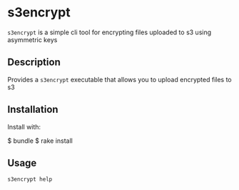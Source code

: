 # s3encrypt

`s3encrypt` is a simple cli tool for encrypting files uploaded to s3 using asymmetric keys

## Description

Provides a `s3encrypt` executable that allows you to upload encrypted files to s3

## Installation

Install with:

  $ bundle
  $ rake install

## Usage

```
s3encrypt help
```

